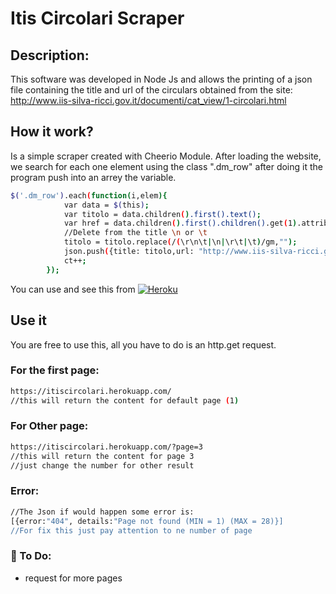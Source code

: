 # Itis Circolari Scraper

## Description:
This software was developed in Node Js and allows the printing of a json file containing the title and url of the 
circulars obtained from the site: http://www.iis-silva-ricci.gov.it/documenti/cat_view/1-circolari.html 

## How it work?
Is a simple scraper created with Cheerio Module. After loading the website, we search for each one element using the class ".dm_row"
after doing it the program push into an arrey the variable.

```sh
$('.dm_row').each(function(i,elem){
            var data = $(this);
            var titolo = data.children().first().text();
            var href = data.children().first().children().get(1).attribs['href'];
            //Delete from the title \n or \t
            titolo = titolo.replace(/(\r\n\t|\n|\r\t|\t)/gm,"");
            json.push({title: titolo,url: "http://www.iis-silva-ricci.gov.it"+href});
            ct++;
        });
```

You can use and see this from [![Heroku](https://www.herokucdn.com/deploy/button.png)](https://itiscircolari.herokuapp.com/)

## Use it
You are free to use this, all you have to do is an http.get request.
### For the first page:
```sh
https://itiscircolari.herokuapp.com/
//this will return the content for default page (1)
```
### For Other page:
```sh
https://itiscircolari.herokuapp.com/?page=3
//this will return the content for page 3
//just change the number for other result
```

### Error:
```sh
//The Json if would happen some error is:
[{error:"404", details:"Page not found (MIN = 1) (MAX = 28)}]
//For fix this just pay attention to ne number of page
```

### :memo: To Do:
- request for more pages
